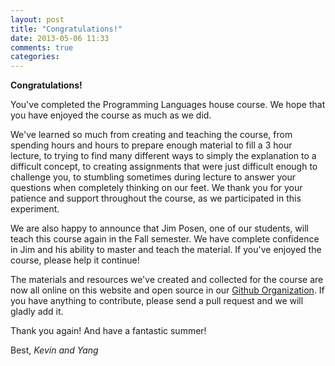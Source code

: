 ```yaml
---
layout: post
title: "Congratulations!"
date: 2013-05-06 11:33
comments: true
categories: 
---
```


**Congratulations!**

You've completed the Programming Languages house course. We hope that you have enjoyed the course as much as we did.

We've learned so much from creating and teaching the course, from spending hours and hours to prepare enough material to fill a 3 hour lecture, to trying to find many different ways to simply the explanation to a difficult concept, to creating assignments that were just difficult enough to challenge you, to stumbling sometimes during lecture to answer your questions when completely thinking on our feet. We thank you for your patience and support throughout the course, as we participated in this experiment.

We are also happy to announce that Jim Posen, one of our students, will teach this course again in the Fall semester. We have complete confidence in Jim and his ability to master and teach the material. If you've enjoyed the course, please help it continue!

The materials and resources we've created and collected for the course are now all online on this website and open source in our [Github Organization][gh]. If you have anything to contribute, please send a pull request and we will gladly add it.

Thank you again! And have a fantastic summer!

Best,
*Kevin and Yang*

[gh]: https://github.com/duke-pl-course/